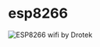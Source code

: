 # esp8266

![ESP8266 wifi by Drotek](https://drotek.com/wp-content/uploads/2017/01/DSC02042-1-700x553.jpg)

